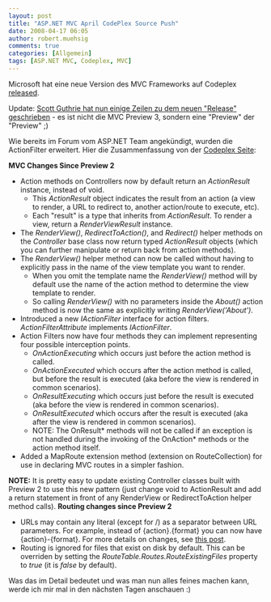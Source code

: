 ```yaml
---
layout: post
title: "ASP.NET MVC April CodePlex Source Push"
date: 2008-04-17 06:05
author: robert.muehsig
comments: true
categories: [Allgemein]
tags: [ASP.NET MVC, Codeplex, MVC]
---
```

Microsoft hat eine neue Version des MVC Frameworks auf Codeplex <a href="http://www.codeplex.com/aspnet/Release/ProjectReleases.aspx?ReleaseId=12640">released</a>.

Update: <a href="http://weblogs.asp.net/scottgu/archive/2008/04/16/asp-net-mvc-source-refresh-preview.aspx">Scott Guthrie hat nun einige Zeilen zu dem neuen "Release" geschrieben</a> - es ist nicht die MVC Preview 3, sondern eine "Preview" der "Preview" ;)

Wie bereits im Forum vom ASP.NET Team angekündigt, wurden die ActionFilter erweitert. Hier die Zusammenfassung von der <a href="http://www.codeplex.com/aspnet/Wiki/View.aspx?title=ReadMe">Codeplex Seite</a>:

<strong>MVC Changes Since Preview 2</strong>
<ul>
	<li>Action methods on Controllers now by default return an <em>ActionResult</em> instance, instead of void.
<ul>
	<li>This <em>ActionResult</em> object indicates the result from an action (a view to render, a URL to redirect to, another action/route to execute, etc).</li>
	<li>Each "result" is a type that inherits from <em>ActionResult</em>. To render a view, return a <em>RenderViewResult</em> instance.</li>
</ul>
</li>
	<li>The <em>RenderView()</em>, <em>RedirectToAction()</em>, and <em>Redirect()</em> helper methods on the <em>Controller</em> base class now return typed <em>ActionResult</em> objects (which you can further manipulate or return back from action methods).</li>
	<li>The <em>RenderView()</em> helper method can now be called without having to explicitly pass in the name of the view template you want to render.
<ul>
	<li>When you omit the template name the <em>RenderView()</em> method will by default use the name of the action method to determine the view template to render.</li>
	<li>So calling <em>RenderView()</em> with no parameters inside the <em>About()</em> action method is now the same as explicitly writing <em>RenderView('About')</em>.</li>
</ul>
</li>
	<li>Introduced a new <em>IActionFilter</em> interface for action filters. <em>ActionFilterAttribute</em> implements <em>IActionFilter</em>.</li>
	<li>Action Filters now have four methods they can implement representing four possible interception points.
<ul>
	<li><em>OnActionExecuting</em> which occurs just before the action method is called.</li>
	<li><em>OnActionExecuted</em> which occurs after the action method is called, but before the result is executed (aka before the view is rendered in common scenarios).</li>
	<li><em>OnResultExecuting</em> which occurs just before the result is executed (aka before the view is rendered in common scenarios).</li>
	<li><em>OnResultExecuted</em> which occurs after the result is executed (aka after the view is rendered in common scenarios).</li>
	<li>NOTE: The OnResult* methods will not be called if an exception is not handled during the invoking of the OnAction* methods or the action method itself.</li>
</ul>
</li>
	<li>Added a MapRoute extension method (extension on RouteCollection) for use in declaring MVC routes in a simpler fashion.</li>
</ul>
<strong>NOTE:</strong> It is pretty easy to update existing Controller classes built with Preview 2 to use this new pattern (just change void to ActionResult and add a return statement in front of any RenderView or RedirectToAction helper method calls).
<strong>Routing changes since Preview 2</strong>
<ul>
	<li>URLs may contain any literal (except for /) as a separator between URL parameters. For example, instead of {action}.{format} you can now have {action}-{format}. For more details on changes, see <a href="http://haacked.com/archive/2008/04/10/upcoming-changes-in-routing.aspx">this post</a>.</li>
	<li>Routing is ignored for files that exist on disk by default. This can be overriden by setting the <em>RouteTable.Routes.RouteExistingFiles</em> property to <em>true</em> (it is <em>false</em> by default).</li>
</ul>
Was das im Detail bedeutet und was man nun alles feines machen kann, werde ich mir mal in den nächsten Tagen anschauen :)
